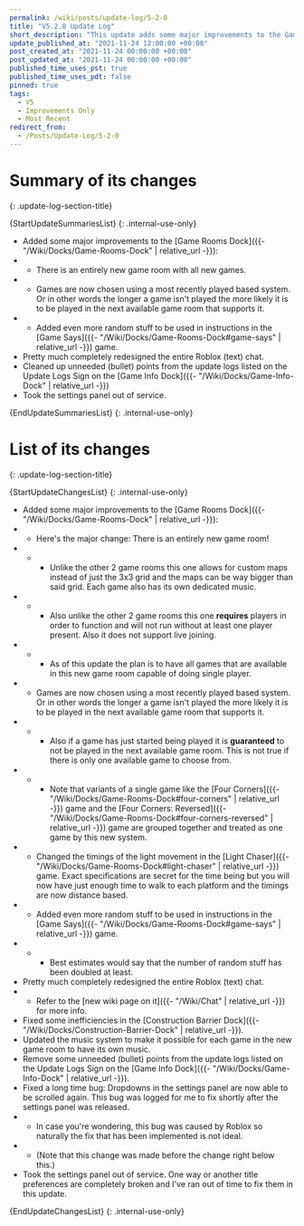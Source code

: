 ```yaml
---
permalink: /wiki/posts/update-log/5-2-0
title: "V5.2.0 Update Log"
short_description: "This update adds some major improvements to the Game Rooms Dock and redesigns the (text) chat used by the game."
update_published_at: "2021-11-24 12:00:00 +00:00"
post_created_at: "2021-11-24 00:00:00 +00:00"
post_updated_at: "2021-11-24 00:00:00 +00:00"
published_time_uses_pst: true
published_time_uses_pdt: false
pinned: true
tags:
  - V5
  - Improvements Only
  - Most Recent
redirect_from:
  - /Posts/Update-Log/5-2-0
---
```


# Summary of its changes
{: .update-log-section-title}

{StartUpdateSummariesList}
{: .internal-use-only}

* Added some major improvements to the [Game Rooms Dock]({{- "/Wiki/Docks/Game-Rooms-Dock" | relative_url -}}):
* * There is an entirely new game room with all new games.
* * Games are now chosen using a most recently played based system. Or in other words the longer a game isn't played the more likely it is to be played in the next available game room that supports it.
* * Added even more random stuff to be used in instructions in the [Game Says]({{- "/Wiki/Docks/Game-Rooms-Dock#game-says" | relative_url -}}) game.
* Pretty much completely redesigned the entire Roblox (text) chat.
* Cleaned up unneeded (bullet) points from the update logs listed on the Update Logs Sign on the [Game Info Dock]({{- "/Wiki/Docks/Game-Info-Dock" | relative_url -}})
* Took the settings panel out of service.

{EndUpdateSummariesList}
{: .internal-use-only}

# List of its changes
{: .update-log-section-title}

{StartUpdateChangesList}
{: .internal-use-only}

* Added some major improvements to the [Game Rooms Dock]({{- "/Wiki/Docks/Game-Rooms-Dock" | relative_url -}}):
* * Here's the major change: There is an entirely new game room!
* * * Unlike the other 2 game rooms this one allows for custom maps instead of just the 3x3 grid and the maps can be way bigger than said grid. Each game also has its own dedicated music.
* * * Also unlike the other 2 game rooms this one **requires** players in order to function and will not run without at least one player present. Also it does not support live joining.
* * * As of this update the plan is to have all games that are available in this new game room capable of doing single player.
* * Games are now chosen using a most recently played based system. Or in other words the longer a game isn't played the more likely it is to be played in the next available game room that supports it.
* * * Also if a game has just started being played it is **guaranteed** to not be played in the next available game room. This is not true if there is only one available game to choose from.
* * * Note that variants of a single game like the [Four Corners]({{- "/Wiki/Docks/Game-Rooms-Dock#four-corners" | relative_url -}}) game and the [Four Corners: Reversed]({{- "/Wiki/Docks/Game-Rooms-Dock#four-corners-reversed" | relative_url -}}) game are grouped together and treated as one game by this new system.
* * Changed the timings of the light movement in the [Light Chaser]({{- "/Wiki/Docks/Game-Rooms-Dock#light-chaser" | relative_url -}}) game. Exact specifications are secret for the time being but you will now have just enough time to walk to each platform and the timings are now distance based.
* * Added even more random stuff to be used in instructions in the [Game Says]({{- "/Wiki/Docks/Game-Rooms-Dock#game-says" | relative_url -}}) game.
* * * Best estimates would say that the number of random stuff has been doubled at least.
* Pretty much completely redesigned the entire Roblox (text) chat.
* * Refer to the [new wiki page on it]({{- "/Wiki/Chat" | relative_url -}}) for more info.
* Fixed some inefficiencies in the [Construction Barrier Dock]({{- "/Wiki/Docks/Construction-Barrier-Dock" | relative_url -}}).
* Updated the music system to make it possible for each game in the new game room to have its own music.
* Remove some unneeded (bullet) points from the update logs listed on the Update Logs Sign on the [Game Info Dock]({{- "/Wiki/Docks/Game-Info-Dock" | relative_url -}}).
* Fixed a long time bug: Dropdowns in the settings panel are now able to be scrolled again. This bug was logged for me to fix shortly after the settings panel was released.
* * In case you're wondering, this bug was caused by Roblox so naturally the fix that has been implemented is not ideal.
* * (Note that this change was made before the change right below this.)
* Took the settings panel out of service. One way or another title preferences are completely broken and I've ran out of time to fix them in this update.

{EndUpdateChangesList}
{: .internal-use-only}